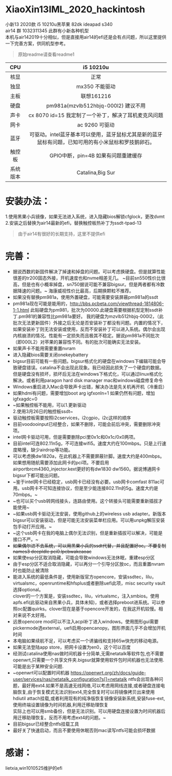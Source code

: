 # XiaoXin13IML_2020_hackintosh
小新13 2020款 i5 10210u黑苹果  82dk ideapad s340  
air14 群 1032311345 此群有小新各种机型  
本机与air142019十分相似，但是直接用air14的efi还是会有点问题，所以这里提供一下完善方案，供同机型参考。
> 原始readme请查看readme1

| CPU | i5 10210u |
| :-------: | :------------------------------------------------: |
| 核显 | 正常 |
| 独显 | mx350 不能驱动 |
| 主板 | 联想161216 |
| 硬盘 | pm981a(mzvlb512hbjq-000l2) 建议不用 |
| 声卡 | cx 8070 id=15  我定制了一个补丁，解决了耳机麦克风问题 |
| 网卡 | ac 9260 可驱动 |
| 蓝牙 | 可驱动。intel蓝牙基本可以使用，蓝牙鼠标尤其是新的蓝牙鼠标有问题，已知可用的有小米鼠标和罗技鹅卵石。 |
| 触控板 | GPIO中断，pin=4B 如果有问题重建缓存 |
| 系统版本 | Catalina,Big Sur |



# 安装办法：
1.使用黑果小兵镜像，如果无法进入系统，进入隐藏bios解锁cfglock，更改dvmt  
2.安装之后替换为air14最新的efi，替换触控板热补丁为ssdt-tpad-13  
>由于air14有很好的长期支持，这里不提供efi

# 完善：
* 据说西数的新固件解决了掉速和掉盘的问题。可以考虑换硬盘。但是就算性能很差的tr200固态外接，开机速度也和nvme相差无几。
~目前sn550性价比很高，但是也有小概率掉盘，sn750据说可能不兼容bigsur。但是两者都有冷数据降速的问题。~
海康威视性价比最高，后期换颗粒不推荐。
* 如果没有替换pm981a，使用外置硬盘，可能需要安装屏蔽pm981a的ssdt
* pm981a现在可能是能用的，http://bbs.pcbeta.com/viewthread-1814806-1-1.html 此贴硬盘为pm981，批次为00000.此硬盘需要根据机型定制ssdt补丁.pm981的兼容性比pm981a要好。
我的硬盘为mzvlb512hbjq-000l2，（此批次无法更新固件）外接之后无论是否安装补丁都没有问题。内置的情况下，如果安装补丁则无法安装或使用，反而不安装补丁可以进入系统。偶尔会出现内核崩溃的情况。性能有一定损失而且极其不稳定。据说pm981a不同批次（即000L2）对苹果的兼容性不同。有的批次可能确实无法安装。
* 如果声卡不能用需要重置nvram
* 进入隐藏bios需要关闭onekeybattery 
* bigsur目前可能有一些问题。bigsur格式化的硬盘在windows下编辑可能会导致硬盘错误。catalina不会出现此现象。我已经因此损失了一个硬盘的数据。但是硬盘没有损坏，损坏后无法在windows下格式化，可以通过linux格式化解决。或者利用paragon hard disk manager mac和windows磁盘修复命令
* Windows重启进入Mac会导致声卡出错，解决办法是先关机再开机（冷重启）
* 如果hdmi有问题，需要增加boot arg igfxonln=1 如果仍然有问题，增加igfxagdc=0  
* ~如果触控板不能用，可以1.更新驱动  
2.使用3月26日的触控板ssdt~
* 驱动触控板需要按照i2cservices，i2cgpio，i2c这样的顺序
* 目前voodooinput已经整合，如果不删除，可能会前后冲突，需要删除冲突项。
* intel网卡驱动可用，但是需要删除pci里0x1c和0x1c/0x0两项。
* 目前intel可连802.11n5g，不可连接wifi5。速度大约在100mbps。只是上行速度略慢，缺少airdrop等功能。
* 可以考虑换dw1820a，在此机器上不需要屏蔽针脚。速度大约是400mbps。如果想用随航需要添加此网卡的pci项。不要启用airportbrcm4360_injector.kext更好的有dw1830 dw1560。据说博通网卡bigsur下都可能出问题。
* ~鉴于intel网卡已经稳定，usb网卡已经没有必要。usb网卡comfast 811ac可用。usb网卡不可知连接协议，但是至少能连接802.11n的5g。速度大约是70mbps。~
* ~也可以买个usb转网线接头，连路由使用。这个转接头可能需要重新插拔才能使用~
* ~如果usb网卡驱动无法安装，使用github上的wireless usb adapter。新版本bigsur可以安装驱动，但是可能无法安装菜单栏应用。可以用unpkg解压安装包手动打开应用。~
* ~这个usb网卡在我的电脑上偶尔无法识别，但是重新插拔可以解决，可能是接口不严。~
* ~~如果偶尔进不去系统，可以用黑果小兵的ssdt代替，并且配置好oc。不要复制names3 deepldle pci0.lpcbwakeaoac~~
* 如果使esp分区取消隐藏，可能会导致windows无法休眠，重建esp分区
* 由于esp分区不适合取消隐藏，可以再分一个引导分区放oc，而且重置nvram时也能防止被清除
* 能进入系统的最低条件是，使用新版官方opencore，安装ssdtec，lilu，virtualsmc，openruntime和hfsplus或者删除uefi此项，misc security vault选择optional。  
clover的一个方案是，安装ssdtec，lilu，virtualsmc，注入smbios。使用apfs.efi(此驱动来自黑果小兵，具体未知)，或者选择preboot进系统。可以参照oc配置quirks。clover现在是基于opencore开发的，在我这开机较慢。相对来说不太好用。
* 远景opencore mod可以不注入acpi补丁进入windows。使用图形gui需要pickermode选external，uefi启用opencanopy。图形界面几乎不会增加开机时间
* 本电脑如果续航不足，可以考虑买一个诱骗线和支持65w快充的移动电源。
* 如果无法登陆app store，把网卡设置为en0，这个可以百度
* 经测试catalina使用nas做时间机器十分简单,无需netatalk等软件包,也不需要openwrt,只需要一个共享文件夹.bigsur就算使用软件包时间机器也无法使用.可能是出于某种安全问题.
* ~openwrt可以配置时间机器 https://openwrt.org/zh/docs/guide-user/services/nas/netatalk_configuration?s[]=netatalk  ntfs会出现各种问题，最好用ext4.如果不是高速无线网络,可以考虑用网线连接,或者硬盘连接电脑恢复,由于恢复模式无法识别ext4,完全恢复时可以将镜像拷贝出来使用hdiutil attach挂载,或者利用现有的纯净版恢复镜像安装新系统,安装fuse-ext,使用终端设置镜像为时间机器,利用迁移助理恢复  
实际上也可以用smb备份，但是无法识别。可以用硬盘连接设置为时间机器后用迁移助理恢复。反而不用考虑ext4的问题。~
* 目前bigsur已经整合ntfs挂载工具
* 最好关了快速启动，而且不要使用休眠否则mac读写ntfs可能会损坏数据


# 感谢：
lietxia,win1010525维护的efi
